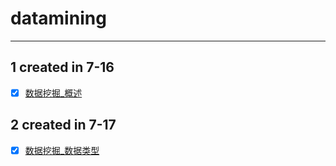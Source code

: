 # datamining
----------------
## 1 created in 7-16
- [x] [数据挖掘_概述](https://www.zybuluo.com/zzzxxxyyy/note/1214387)


## 2 created in 7-17
- [x] [数据挖掘_数据类型](https://www.zybuluo.com/zzzxxxyyy/note/1214461)

